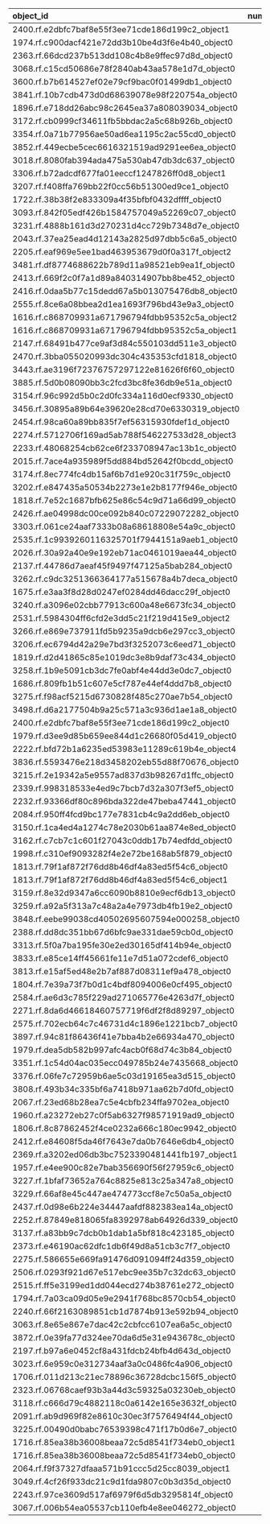 | object_id                                        |   num_queries |   top1_rate |   top5_rate |   mean_rank |   median_rank |
|:-------------------------------------------------|--------------:|------------:|------------:|------------:|--------------:|
| 2400.rf.e2dbfc7baf8e55f3ee71cde186d199c2_object1 |             2 |           1 |           1 |      1      |           1   |
| 1974.rf.c900dacf421e72dd3b10be4d3f6e4b40_object0 |             1 |           1 |           1 |      1      |           1   |
| 2363.rf.66dcd237b513dd108c4b8e9ffec97d8d_object0 |             1 |           1 |           1 |      1      |           1   |
| 3068.rf.c15cd50686e78f2840ab43aa578e1d7d_object0 |             3 |           0 |           0 |     60.3333 |          26   |
| 3600.rf.b7b614527ef02e79cf9bac0f01499db1_object0 |             3 |           0 |           0 |     44.6667 |          46   |
| 3841.rf.10b7cdb473d0d68639078e98f220754a_object0 |             3 |           0 |           0 |     32.3333 |          33   |
| 1896.rf.e718dd26abc98c2645ea37a808039034_object0 |             2 |           0 |           0 |      9.5    |           9.5 |
| 3172.rf.cb0999cf34611fb5bbdac2a5c68b926b_object0 |             2 |           0 |           0 |     12      |          12   |
| 3354.rf.0a71b77956ae50ad6ea1195c2ac55cd0_object0 |             2 |           0 |           0 |     82      |          82   |
| 3852.rf.449ecbe5cec6616321519ad9291ee6ea_object0 |             2 |           0 |           0 |     67.5    |          67.5 |
| 3018.rf.8080fab394ada475a530ab47db3dc637_object0 |             2 |           0 |           1 |      2.5    |           2.5 |
| 3306.rf.b72adcdf677fa01eeccf1247826ff0d8_object1 |             2 |           0 |           0 |     93      |          93   |
| 3207.rf.f408ffa769bb22f0cc56b51300ed9ce1_object0 |             2 |           0 |           0 |    108      |         108   |
| 1722.rf.38b38f2e833309a4f35bfbf0432dffff_object0 |             1 |           0 |           1 |      4      |           4   |
| 3093.rf.842f05edf426b1584757049a52269c07_object0 |             1 |           0 |           0 |     28      |          28   |
| 3231.rf.4888b161d3d270231d4cc729b7348d7e_object0 |             1 |           0 |           0 |     39      |          39   |
| 2043.rf.37ea25ead4d12143a2825d97dbb5c6a5_object0 |             1 |           0 |           1 |      5      |           5   |
| 2205.rf.eaf969e5ee1bad463953679d0f0a317f_object2 |             1 |           0 |           0 |    118      |         118   |
| 3481.rf.df8774688622b789d11a98521eb9ea1f_object0 |             1 |           0 |           0 |     31      |          31   |
| 2413.rf.669f2c0f7a1d89a840314907bb8be452_object0 |             1 |           0 |           0 |     81      |          81   |
| 2416.rf.0daa5b77c15dedd67a5b013075476db8_object0 |             1 |           0 |           0 |     29      |          29   |
| 2555.rf.8ce6a08bbea2d1ea1693f796bd43e9a3_object0 |             1 |           0 |           1 |      5      |           5   |
| 1616.rf.c868709931a671796794fdbb95352c5a_object2 |             1 |           0 |           0 |     25      |          25   |
| 1616.rf.c868709931a671796794fdbb95352c5a_object1 |             1 |           0 |           0 |     28      |          28   |
| 2147.rf.68491b477ce9af3d84c550103dd511e3_object0 |             1 |           0 |           0 |     14      |          14   |
| 2470.rf.3bba055020993dc304c435353cfd1818_object0 |             1 |           0 |           0 |     87      |          87   |
| 3443.rf.ae3196f72376757297122e81626f6f60_object0 |             1 |           0 |           0 |     33      |          33   |
| 3885.rf.5d0b08090bb3c2fcd3bc8fe36db9e51a_object0 |             1 |           0 |           0 |     17      |          17   |
| 3154.rf.96c992d5b0c2d0fc334a116d0ecf9330_object0 |             1 |           0 |           0 |     57      |          57   |
| 3456.rf.30895a89b64e39620e28cd70e6330319_object0 |             1 |           0 |           0 |     23      |          23   |
| 2454.rf.98ca60a89bb835f7ef56315930fdef1d_object0 |             1 |           0 |           0 |     49      |          49   |
| 2274.rf.5712706f169ad5ab788f546227533d28_object3 |             1 |           0 |           0 |     64      |          64   |
| 2233.rf.48068254cb62ce6f233708947ac13b1c_object0 |             1 |           0 |           0 |     15      |          15   |
| 2015.rf.7ace4a935989f5dd884bd52642f0bcdd_object0 |             1 |           0 |           1 |      4      |           4   |
| 3174.rf.8ec774fc4db15af6b7d1e920c31f759c_object0 |             1 |           0 |           0 |     97      |          97   |
| 3202.rf.e847435a50534b2273e1e2b8177f946e_object0 |             1 |           0 |           0 |     72      |          72   |
| 1818.rf.7e52c1687bfb625e86c54c9d71a66d99_object0 |             1 |           0 |           0 |     13      |          13   |
| 2426.rf.ae04998dc00ce092b840c07229072282_object0 |             1 |           0 |           1 |      2      |           2   |
| 3303.rf.061ce24aaf7333b08a68618808e54a9c_object0 |             1 |           0 |           0 |     46      |          46   |
| 2535.rf.1c9939260116325701f7944151a9aeb1_object0 |             1 |           0 |           0 |     37      |          37   |
| 2026.rf.30a92a40e9e192eb71ac0461019aea44_object0 |             1 |           0 |           0 |     20      |          20   |
| 2137.rf.44786d7aeaf45f9497f47125a5bab284_object0 |             1 |           0 |           1 |      2      |           2   |
| 3262.rf.c9dc3251366364177a515678a4b7deca_object0 |             1 |           0 |           0 |     38      |          38   |
| 1675.rf.e3aa3f8d28d0247ef0284dd46dacc29f_object0 |             1 |           0 |           0 |     15      |          15   |
| 3240.rf.a3096e02cbb77913c600a48e6673fc34_object0 |             1 |           0 |           0 |     63      |          63   |
| 2531.rf.5984304ff6cfd2e3dd5c21f219d415e9_object2 |             1 |           0 |           0 |     13      |          13   |
| 3266.rf.e869e737911fd5b9235a9dcb6e297cc3_object0 |             1 |           0 |           0 |     56      |          56   |
| 3206.rf.ec6794d42a29e7bd3f3252073c6eed71_object0 |             1 |           0 |           0 |     37      |          37   |
| 1819.rf.d2d41865c85e1019dc3e8b9daf73c434_object0 |             1 |           0 |           0 |    100      |         100   |
| 3258.rf.1b9e5091cb3dc7fe0abf4e44dd3e0dc7_object0 |             1 |           0 |           0 |     24      |          24   |
| 1686.rf.809fb1b51c607e5cf787e44ef4ddd7b8_object0 |             1 |           0 |           0 |     49      |          49   |
| 3275.rf.f98acf5215d6730828f485c270ae7b54_object0 |             1 |           0 |           0 |     58      |          58   |
| 3498.rf.d6a2177504b9a25c571a3c936d1ae1a8_object0 |             1 |           0 |           0 |     77      |          77   |
| 2400.rf.e2dbfc7baf8e55f3ee71cde186d199c2_object0 |             1 |           0 |           0 |     77      |          77   |
| 1979.rf.d3ee9d85b659ee844d1c26680f05d419_object0 |             1 |           0 |           0 |     43      |          43   |
| 2222.rf.bfd72b1a6235ed53983e11289c619b4e_object4 |             1 |           0 |           0 |     48      |          48   |
| 3836.rf.5593476e218d3458202eb55d88f70676_object0 |             1 |           0 |           0 |     29      |          29   |
| 3215.rf.2e19342a5e9557ad837d3b98267d1ffc_object0 |             1 |           0 |           0 |     13      |          13   |
| 2339.rf.998318533e4ed9c7bcb7d32a307f3ef5_object0 |             1 |           0 |           0 |     36      |          36   |
| 2232.rf.93366df80c896bda322de47beba47441_object0 |             1 |           0 |           0 |     16      |          16   |
| 2084.rf.950ff4fcd9bc177e7831cb4c9a2dd6eb_object0 |             1 |           0 |           0 |     21      |          21   |
| 3150.rf.1ca4ed4a1274c78e2030b61aa874e8ed_object0 |             1 |           0 |           0 |     65      |          65   |
| 3162.rf.c7cb7c1c601f27043c0ddb17b74edfdd_object0 |             1 |           0 |           0 |     91      |          91   |
| 1998.rf.c310ef9093282f4e2e72be168ab5f879_object0 |             1 |           0 |           0 |     14      |          14   |
| 1813.rf.79f1af872f76dd8b46df4a83ed5f54c6_object0 |             1 |           0 |           0 |     44      |          44   |
| 1813.rf.79f1af872f76dd8b46df4a83ed5f54c6_object1 |             1 |           0 |           0 |     19      |          19   |
| 3159.rf.8e32d9347a6cc6090b8810e9ecf6db13_object0 |             1 |           0 |           0 |     31      |          31   |
| 3259.rf.a92a5f313a7c48a2a4e7973db4fb19e2_object0 |             1 |           0 |           0 |     38      |          38   |
| 3848.rf.eebe99038cd40502695607594e000258_object0 |             1 |           0 |           0 |     73      |          73   |
| 2388.rf.dd8dc351bb67d6bfc9ae331dae59cb0d_object0 |             1 |           0 |           0 |     10      |          10   |
| 3313.rf.5f0a7ba195fe30e2ed30165df414b94e_object0 |             1 |           0 |           1 |      4      |           4   |
| 3833.rf.e85ce14ff45661fe11e7d51a072cdef6_object0 |             1 |           0 |           0 |     38      |          38   |
| 3813.rf.e15af5ed48e2b7af887d08311ef9a478_object0 |             1 |           0 |           0 |     91      |          91   |
| 1804.rf.7e39a73f7b0d1c4bdf8094006e0cf495_object0 |             1 |           0 |           0 |     27      |          27   |
| 2584.rf.ae6d3c785f229ad271065776e4263d7f_object0 |             1 |           0 |           0 |     86      |          86   |
| 2271.rf.8da6d46618460757719f6df2f8d89297_object0 |             1 |           0 |           0 |     42      |          42   |
| 2575.rf.702ecb64c7c46731d4c1896e1221bcb7_object0 |             1 |           0 |           0 |     82      |          82   |
| 3897.rf.94c81f86436f41e7bba4b2e66934a470_object0 |             1 |           0 |           0 |     55      |          55   |
| 1979.rf.dea5db582b997afc4acb0f68d74c3b84_object0 |             1 |           0 |           0 |     43      |          43   |
| 3351.rf.1c54d04ac035ecc049785b24e7435668_object0 |             1 |           0 |           0 |     29      |          29   |
| 3376.rf.06fe7c72959b6ae5c03d19165ea3d515_object0 |             1 |           0 |           0 |     14      |          14   |
| 3808.rf.493b34c335bf6a7418b971aa62b7d0fd_object0 |             1 |           0 |           0 |     46      |          46   |
| 2067.rf.23ed68b28ea7c5e4cbfb234ffa9702ea_object0 |             1 |           0 |           0 |      6      |           6   |
| 1960.rf.a23272eb27c0f5ab6327f98571919ad9_object0 |             1 |           0 |           0 |     40      |          40   |
| 1806.rf.8c87862452f4ce0232a666c180ec9942_object0 |             1 |           0 |           0 |     95      |          95   |
| 2412.rf.e84608f5da46f7643e7da0b7646e6db4_object0 |             1 |           0 |           0 |      6      |           6   |
| 2369.rf.a3202ed06db3bc7523390481441fb197_object1 |             1 |           0 |           0 |     62      |          62   |
| 1957.rf.e4ee900c82e7bab356690f56f27959c6_object0 |             1 |           0 |           1 |      5      |           5   |
| 3227.rf.1bfaf73652a764c8825e813c25a347a8_object0 |             1 |           0 |           0 |     44      |          44   |
| 3229.rf.66af8e45c447ae474773ccf8e7c50a5a_object0 |             1 |           0 |           0 |     27      |          27   |
| 2437.rf.0d98e6b224e34447aafdf882383ea14a_object0 |             1 |           0 |           0 |     85      |          85   |
| 2252.rf.87849e818065fa8392978ab64926d339_object0 |             1 |           0 |           0 |     12      |          12   |
| 3137.rf.a83bb9c7dcb0b1dab1a5bf818c423185_object0 |             1 |           0 |           0 |     20      |          20   |
| 2373.rf.e46190ac62dfc1db6f49d8a51cb3c7f7_object0 |             1 |           0 |           0 |     17      |          17   |
| 2275.rf.586655e669fa91476d091094ff24d359_object0 |             1 |           0 |           1 |      4      |           4   |
| 2506.rf.0293f921d67e517ebc9ee35b7c32dc63_object0 |             1 |           0 |           0 |     11      |          11   |
| 2515.rf.ff5e3199ed1dd044ecd274b38761e272_object0 |             1 |           0 |           0 |      7      |           7   |
| 1794.rf.7a03ca09d05e9e2941f768bc8570cb54_object0 |             1 |           0 |           0 |    116      |         116   |
| 2240.rf.66f2163089851cb1d7874b913e592b94_object0 |             1 |           0 |           0 |     11      |          11   |
| 3063.rf.8e65e867e7dac42c2cbfcc6107ea6a5c_object0 |             1 |           0 |           0 |     39      |          39   |
| 3872.rf.0e39fa77d324ee70da6d5e31e943678c_object0 |             1 |           0 |           0 |     28      |          28   |
| 2197.rf.b97a6e0452cf8a431fdcb24bfb4d643d_object0 |             1 |           0 |           0 |     11      |          11   |
| 3023.rf.6e959c0e312734aaf3a0c0486fc4a906_object0 |             1 |           0 |           0 |     72      |          72   |
| 1706.rf.011d213c21ec78896c36728dcbc156f5_object0 |             1 |           0 |           0 |     60      |          60   |
| 2323.rf.06768caef93b3a44d3c59325a03230eb_object0 |             1 |           0 |           0 |     44      |          44   |
| 3118.rf.c666d79c4882118c0a6142e165e3632f_object0 |             1 |           0 |           0 |     28      |          28   |
| 2091.rf.ab9d969f82e8610c30ec3f7576494f44_object0 |             1 |           0 |           0 |     67      |          67   |
| 3225.rf.00490d0babc76539398c471f17b0d6e7_object0 |             1 |           0 |           0 |     16      |          16   |
| 1716.rf.85ea38b36008beaa72c5d8541f734eb0_object1 |             1 |           0 |           0 |     11      |          11   |
| 1716.rf.85ea38b36008beaa72c5d8541f734eb0_object0 |             1 |           0 |           0 |     31      |          31   |
| 2064.rf.f9f37327dfaaa571b91ccc5d25cc8039_object1 |             1 |           0 |           0 |     68      |          68   |
| 3049.rf.4cf26f933dc21c9d1fda9807c0b3d35d_object0 |             1 |           0 |           0 |     75      |          75   |
| 2243.rf.97ce3609d517af6979f6d5db3295814f_object0 |             1 |           0 |           0 |     12      |          12   |
| 3067.rf.006b54ea05537cb110efb4e8ee046272_object0 |             1 |           0 |           0 |     51      |          51   |